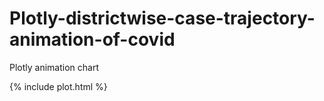 # Plotly-districtwise-case-trajectory-animation-of-covid
Plotly animation chart

{% include plot.html %}

